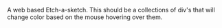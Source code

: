 A web based Etch-a-sketch. This should be a collections of div's that will change color based on the mouse hovering over them.